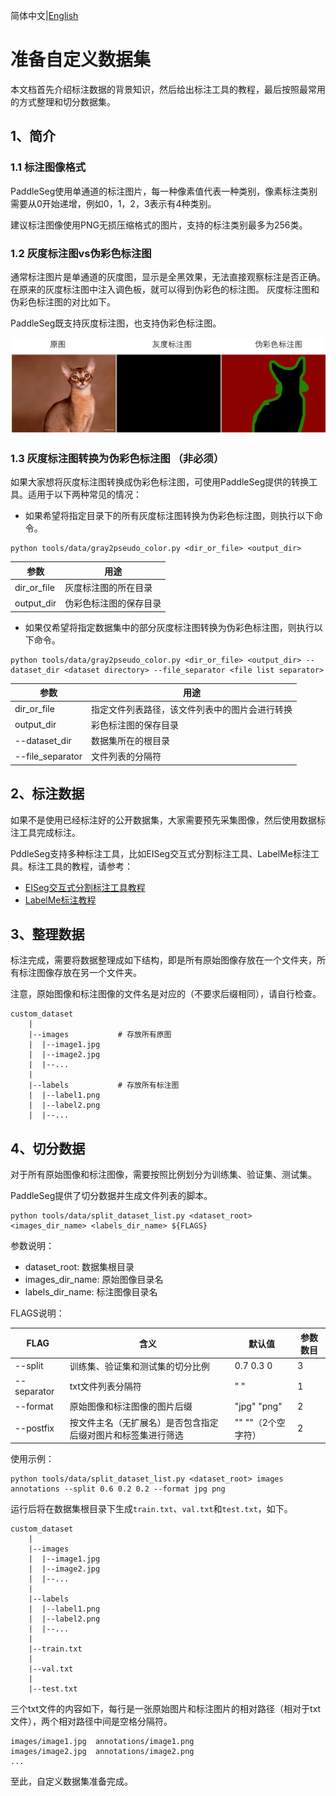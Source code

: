 简体中文|[English](marker.md)
# 准备自定义数据集

本文档首先介绍标注数据的背景知识，然后给出标注工具的教程，最后按照最常用的方式整理和切分数据集。

## 1、简介

### 1.1 标注图像格式

PaddleSeg使用单通道的标注图片，每一种像素值代表一种类别，像素标注类别需要从0开始递增，例如0，1，2，3表示有4种类别。

建议标注图像使用PNG无损压缩格式的图片，支持的标注类别最多为256类。

### 1.2 灰度标注图vs伪彩色标注图

通常标注图片是单通道的灰度图，显示是全黑效果，无法直接观察标注是否正确。
在原来的灰度标注图中注入调色板，就可以得到伪彩色的标注图。
灰度标注图和伪彩色标注图的对比如下。

PaddleSeg既支持灰度标注图，也支持伪彩色标注图。

<div align="center">
<img src="../image/image-11.png"  width = "600" />  
</div>

### 1.3 灰度标注图转换为伪彩色标注图 （非必须）

如果大家想将灰度标注图转换成伪彩色标注图，可使用PaddleSeg提供的转换工具。适用于以下两种常见的情况：

* 如果希望将指定目录下的所有灰度标注图转换为伪彩色标注图，则执行以下命令。

```buildoutcfg
python tools/data/gray2pseudo_color.py <dir_or_file> <output_dir>
```

|参数|用途|
|-|-|
|dir_or_file|灰度标注图的所在目录|
|output_dir|伪彩色标注图的保存目录|

* 如果仅希望将指定数据集中的部分灰度标注图转换为伪彩色标注图，则执行以下命令。

```buildoutcfg
python tools/data/gray2pseudo_color.py <dir_or_file> <output_dir> --dataset_dir <dataset directory> --file_separator <file list separator>
```
|参数|用途|
|-|-|
|dir_or_file|指定文件列表路径，该文件列表中的图片会进行转换|
|output_dir|彩色标注图的保存目录|
|--dataset_dir|数据集所在的根目录|
|--file_separator|文件列表的分隔符|

## 2、标注数据

如果不是使用已经标注好的公开数据集，大家需要预先采集图像，然后使用数据标注工具完成标注。

PddleSeg支持多种标注工具，比如EISeg交互式分割标注工具、LabelMe标注工具。标注工具的教程，请参考：
- [EISeg交互式分割标注工具教程](../../../EISeg/README.md)
- [LabelMe标注教程](../transform/transform_cn.md)

## 3、整理数据

标注完成，需要将数据整理成如下结构，即是所有原始图像存放在一个文件夹，所有标注图像存放在另一个文件夹。

注意，原始图像和标注图像的文件名是对应的（不要求后缀相同），请自行检查。

```
custom_dataset
    |
    |--images           # 存放所有原图
    |  |--image1.jpg
    |  |--image2.jpg
    |  |--...
    |
    |--labels           # 存放所有标注图
    |  |--label1.png
    |  |--label2.png
    |  |--...
```

## 4、切分数据

对于所有原始图像和标注图像，需要按照比例划分为训练集、验证集、测试集。

PaddleSeg提供了切分数据并生成文件列表的脚本。

```
python tools/data/split_dataset_list.py <dataset_root> <images_dir_name> <labels_dir_name> ${FLAGS}
```

参数说明：
- dataset_root: 数据集根目录
- images_dir_name: 原始图像目录名
- labels_dir_name: 标注图像目录名

FLAGS说明：

|FLAG|含义|默认值|参数数目|
|-|-|-|-|
|--split|训练集、验证集和测试集的切分比例|0.7 0.3 0|3|
|--separator|txt文件列表分隔符|" "|1|
|--format|原始图像和标注图像的图片后缀|"jpg"  "png"|2|
|--postfix|按文件主名（无扩展名）是否包含指定后缀对图片和标签集进行筛选|""   ""（2个空字符）|2|

使用示例：
```
python tools/data/split_dataset_list.py <dataset_root> images annotations --split 0.6 0.2 0.2 --format jpg png
```

运行后将在数据集根目录下生成`train.txt`、`val.txt`和`test.txt`，如下。

```
custom_dataset
    |
    |--images
    |  |--image1.jpg
    |  |--image2.jpg
    |  |--...
    |
    |--labels
    |  |--label1.png
    |  |--label2.png
    |  |--...
    |
    |--train.txt
    |
    |--val.txt
    |
    |--test.txt
```

三个txt文件的内容如下，每行是一张原始图片和标注图片的相对路径（相对于txt文件），两个相对路径中间是空格分隔符。
```
images/image1.jpg  annotations/image1.png
images/image2.jpg  annotations/image2.png
...
```

至此，自定义数据集准备完成。

